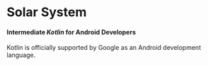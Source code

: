 # Solar System
#### Intermediate _Kotlin_ for Android Developers

Kotlin is officially supported by Google as an Android development language.
